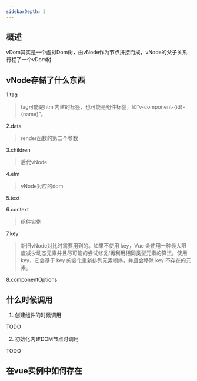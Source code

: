 ```yaml
---
sidebarDepth: 2
---
```


## 概述

vDom其实是一个虚拟Dom树，由vNode作为节点拼接而成，vNode的父子关系行程了一个vDom树

## vNode存储了什么东西

1.tag

> tag可能是html内建的标签，也可能是组件标签，如“v-component-{id}-{name}”。

2.data

> render函数的第二个参数

3.children

> 后代vNode

4.elm

> vNode对应的dom

5.text

6.context

> 组件实例

7.key

> 新旧vNode对比时需要用到的。如果不使用 key，Vue 会使用一种最大限度减少动态元素并且尽可能的尝试修复/再利用相同类型元素的算法。使用 key，它会基于 key 的变化重新排列元素顺序，并且会移除 key 不存在的元素。

8.componentOptions

## 什么时候调用

1. 创建组件的时候调用

TODO

2. 初始化内建DOM节点时调用

TODO

## 在vue实例中如何存在
